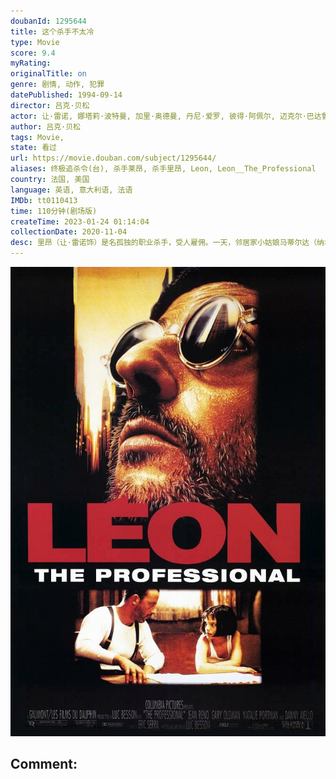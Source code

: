 ```yaml
---
doubanId: 1295644
title: 这个杀手不太冷
type: Movie
score: 9.4
myRating: 
originalTitle: on
genre: 剧情, 动作, 犯罪
datePublished: 1994-09-14
director: 吕克·贝松
actor: 让·雷诺, 娜塔莉·波特曼, 加里·奥德曼, 丹尼·爱罗, 彼得·阿佩尔, 迈克尔·巴达鲁科, 艾伦·格里尼, 伊丽莎白·瑞根, 卡尔·马图斯维奇, 弗兰克·赛格, 麦温, 乔治·马丁, 罗伯特·拉萨多, 亚当·布斯奇, 马里奥·托迪斯科, 萨米·纳塞利, 让·雨果·安格拉德, 埃莱娜·卡多纳, 沈晓谦, 大塚明夫, undefined
author: 吕克·贝松
tags: Movie, 
state: 看过
url: https://movie.douban.com/subject/1295644/
aliases: 终极追杀令(台), 杀手莱昂, 杀手里昂, Leon, Leon__The_Professional
country: 法国, 美国
language: 英语, 意大利语, 法语
IMDb: tt0110413
time: 110分钟(剧场版)
createTime: 2023-01-24 01:14:04
collectionDate: 2020-11-04
desc: 里昂（让·雷诺饰）是名孤独的职业杀手，受人雇佣。一天，邻居家小姑娘马蒂尔达（纳塔丽·波特曼饰)敲开他的房门，要求在他那里暂避杀身之祸。原来邻居家的主人是警方缉毒组的眼线，只因贪污了一小包毒品而遭恶警（...
---
```


![image](assets/p511118051.jpg)

Comment: 
---

